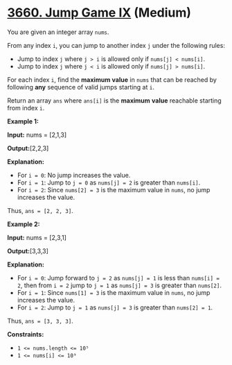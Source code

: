 # [3660. Jump Game IX][link] (Medium)

[link]: https://leetcode.com/problems/jump-game-ix/

You are given an integer array `nums`.

From any index `i`, you can jump to another index `j` under the following rules:

- Jump to index `j` where `j > i` is allowed only if `nums[j] < nums[i]`.
- Jump to index `j` where `j < i` is allowed only if `nums[j] > nums[i]`.

For each index `i`, find the **maximum** **value** in `nums` that can be reached by following
**any** sequence of valid jumps starting at `i`.

Return an array `ans` where `ans[i]` is the **maximum** **value** reachable starting from index `i`.

**Example 1:**

**Input:** nums = \[2,1,3\]

**Output:**\[2,2,3\]

**Explanation:**

- For `i = 0`: No jump increases the value.
- For `i = 1`: Jump to `j = 0` as `nums[j] = 2` is greater than `nums[i]`.
- For `i = 2`: Since `nums[2] = 3` is the maximum value in `nums`, no jump increases the value.

Thus, `ans = [2, 2, 3]`.

**Example 2:**

**Input:** nums = \[2,3,1\]

**Output:**\[3,3,3\]

**Explanation:**

- For `i = 0`: Jump forward to `j = 2` as `nums[j] = 1` is less than `nums[i] = 2`, then from `i = 2`
jump to `j = 1` as `nums[j] = 3` is greater than `nums[2]`.
- For `i = 1`: Since `nums[1] = 3` is the maximum value in `nums`, no jump increases the value.
- For `i = 2`: Jump to `j = 1` as `nums[j] = 3` is greater than `nums[2] = 1`.

Thus, `ans = [3, 3, 3]`.

**Constraints:**

- `1 <= nums.length <= 10⁵`
- `1 <= nums[i] <= 10⁹`
